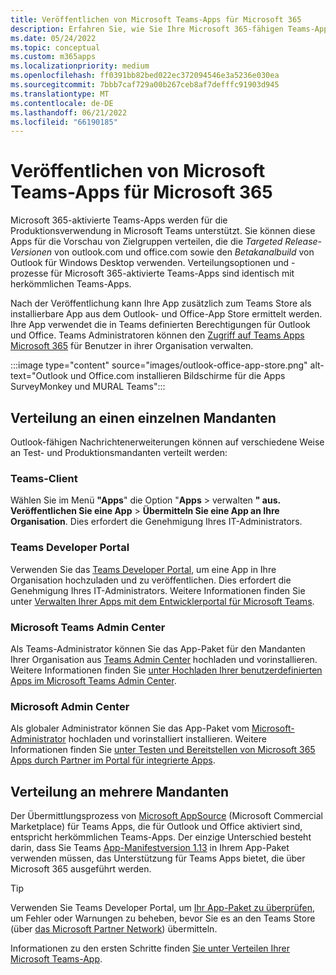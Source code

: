 ```yaml
---
title: Veröffentlichen von Microsoft Teams-Apps für Microsoft 365
description: Erfahren Sie, wie Sie Ihre Microsoft 365-fähigen Teams-Apps für Benutzer in Teams, Outlook und Office auffindbar machen.
ms.date: 05/24/2022
ms.topic: conceptual
ms.custom: m365apps
ms.localizationpriority: medium
ms.openlocfilehash: ff0391bb82bed022ec372094546e3a5236e030ea
ms.sourcegitcommit: 7bbb7caf729a00b267ceb8af7defffc91903d945
ms.translationtype: MT
ms.contentlocale: de-DE
ms.lasthandoff: 06/21/2022
ms.locfileid: "66190185"
---
```

# <a name="publish-teams-apps-for-microsoft-365"></a>Veröffentlichen von Microsoft Teams-Apps für Microsoft 365

Microsoft 365-aktivierte Teams-Apps werden für die Produktionsverwendung in Microsoft Teams unterstützt. Sie können diese Apps für die Vorschau von Zielgruppen verteilen, die die *Targeted Release-Versionen* von outlook.com und office.com sowie den *Betakanalbuild* von Outlook für Windows Desktop verwenden. Verteilungsoptionen und -prozesse für Microsoft 365-aktivierte Teams-Apps sind identisch mit herkömmlichen Teams-Apps.

Nach der Veröffentlichung kann Ihre App zusätzlich zum Teams Store als installierbare App aus dem Outlook- und Office-App Store ermittelt werden. Ihre App verwendet die in Teams definierten Berechtigungen für Outlook und Office. Teams Administratoren können den [Zugriff auf Teams Apps Microsoft 365](/MicrosoftTeams/manage-third-party-teams-apps) für Benutzer in ihrer Organisation verwalten.

:::image type="content" source="images/outlook-office-app-store.png" alt-text="Outlook und Office.com installieren Bildschirme für die Apps SurveyMonkey und MURAL Teams":::

## <a name="single-tenant-distribution"></a>Verteilung an einen einzelnen Mandanten

Outlook-fähigen Nachrichtenerweiterungen können auf verschiedene Weise an Test- und Produktionsmandanten verteilt werden:

### <a name="teams-client"></a>Teams-Client

Wählen Sie im Menü **"Apps**" die Option "**Apps** >  verwalten **" aus. Veröffentlichen Sie eine App** > **Übermitteln Sie eine App an Ihre Organisation**. Dies erfordert die Genehmigung Ihres IT-Administrators.

### <a name="teams-developer-portal"></a>Teams Developer Portal

Verwenden Sie das [Teams Developer Portal](https://dev.teams.microsoft.com/), um eine App in Ihre Organisation hochzuladen und zu veröffentlichen. Dies erfordert die Genehmigung Ihres IT-Administrators. Weitere Informationen finden Sie unter [Verwalten Ihrer Apps mit dem Entwicklerportal für Microsoft Teams](../concepts/build-and-test/teams-developer-portal.md).

### <a name="microsoft-teams-admin-center"></a>‎Microsoft Teams Admin Center

Als Teams-Administrator können Sie das App-Paket für den Mandanten Ihrer Organisation aus [Teams Admin Center](https://admin.teams.microsoft.com/) hochladen und vorinstallieren. Weitere Informationen finden Sie [unter Hochladen Ihrer benutzerdefinierten Apps im Microsoft Teams Admin Center](/MicrosoftTeams/upload-custom-apps).

### <a name="microsoft-admin-center"></a>Microsoft Admin Center

Als globaler Administrator können Sie das App-Paket vom [Microsoft-Administrator](https://admin.microsoft.com/) hochladen und vorinstalliert installieren. Weitere Informationen finden Sie [unter Testen und Bereitstellen von Microsoft 365 Apps durch Partner im Portal für integrierte Apps](/microsoft-365/admin/manage/test-and-deploy-microsoft-365-apps).

## <a name="multitenant-distribution"></a>Verteilung an mehrere Mandanten

Der Übermittlungsprozess von [Microsoft AppSource](https://appsource.microsoft.com/) (Microsoft Commercial Marketplace) für Teams Apps, die für Outlook und Office aktiviert sind, entspricht herkömmlichen Teams-Apps. Der einzige Unterschied besteht darin, dass Sie Teams [App-Manifestversion 1.13](../tabs/how-to/using-teams-client-sdk.md) in Ihrem App-Paket verwenden müssen, das Unterstützung für Teams Apps bietet, die über Microsoft 365 ausgeführt werden.

> [!TIP]
> Verwenden Sie Teams Developer Portal, um [Ihr App-Paket zu überprüfen](https://dev.teams.microsoft.com/validation), um Fehler oder Warnungen zu beheben, bevor Sie es an den Teams Store (über [das Microsoft Partner Network](https://partner.microsoft.com/)) übermitteln.

Informationen zu den ersten Schritte finden [Sie unter Verteilen Ihrer Microsoft Teams-App](../concepts/deploy-and-publish/apps-publish-overview.md).
